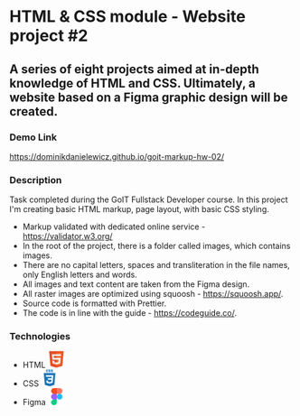 # HTML & CSS module - Website project #2

## A series of eight projects aimed at in-depth knowledge of HTML and CSS. Ultimately, a website based on a Figma graphic design will be created.

### Demo Link

https://dominikdanielewicz.github.io/goit-markup-hw-02/

### Description

Task completed during the GoIT Fullstack Developer course. In this project I'm creating basic HTML markup, page layout, with basic CSS styling.

- Markup validated with dedicated online service - https://validator.w3.org/
- In the root of the project, there is a folder called images, which contains images.
- There are no capital letters, spaces and transliteration in the file names, only English letters and words.
- All images and text content are taken from the Figma design.
- All raster images are optimized using squoosh - https://squoosh.app/.
- Source code is formatted with Prettier.
- The code is in line with the guide - https://codeguide.co/.

### Technologies

- HTML <img src="https://github.com/devicons/devicon/blob/master/icons/html5/html5-original.svg" title="HTML5" alt="HTML5" width="30" height="30"/>
- CSS <img src="https://github.com/devicons/devicon/blob/master/icons/css3/css3-plain-wordmark.svg"  title="CSS3" alt="CSS3" width="30" height="30"/>
- Figma <img src="https://github.com/devicons/devicon/blob/master/icons/figma/figma-original.svg" title="Figma" alt="Figma" width="30" height="30"/>
